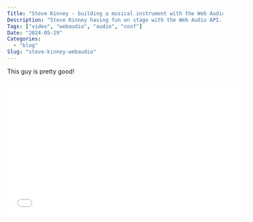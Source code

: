 ```yaml
---
Title: "Steve Kinney - building a musical instrument with the Web Audio API"
Description: "Steve Kinney having fun on stage with the Web Audio API. From JSConf 2015"
Tags: ["video", "webaudio", "audio", "conf"]
Date: "2024-05-29"
Categories:
  - "blog"
Slug: "steve-kinney-webaudio"
---
```


This guy is pretty good! 

<div class="video-container">
<iframe width="560" height="315" src="//www.youtube.com/embed/56spBAgOYfg" frameborder="0" allowfullscreen></iframe>
</div>

